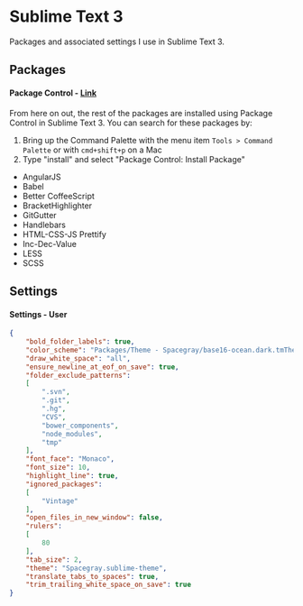# Sublime Text 3

Packages and associated settings I use in Sublime Text 3.

## Packages

#### Package Control - [Link](https://sublime.wbond.net/installation)

From here on out, the rest of the packages are installed using Package Control in Sublime Text 3. You can search for these packages by:

1. Bring up the Command Palette with the menu item `Tools > Command Palette` or with `cmd+shift+p` on a Mac
2. Type "install" and select "Package Control: Install Package"

* AngularJS
* Babel
* Better CoffeeScript
* BracketHighlighter
* GitGutter
* Handlebars
* HTML-CSS-JS Prettify
* Inc-Dec-Value
* LESS
* SCSS

## Settings

#### Settings - User
```json
{
	"bold_folder_labels": true,
	"color_scheme": "Packages/Theme - Spacegray/base16-ocean.dark.tmTheme",
	"draw_white_space": "all",
	"ensure_newline_at_eof_on_save": true,
	"folder_exclude_patterns":
	[
		".svn",
		".git",
		".hg",
		"CVS",
		"bower_components",
		"node_modules",
		"tmp"
	],
	"font_face": "Monaco",
	"font_size": 10,
	"highlight_line": true,
	"ignored_packages":
	[
		"Vintage"
	],
	"open_files_in_new_window": false,
	"rulers":
	[
		80
	],
	"tab_size": 2,
	"theme": "Spacegray.sublime-theme",
	"translate_tabs_to_spaces": true,
	"trim_trailing_white_space_on_save": true
}
```
